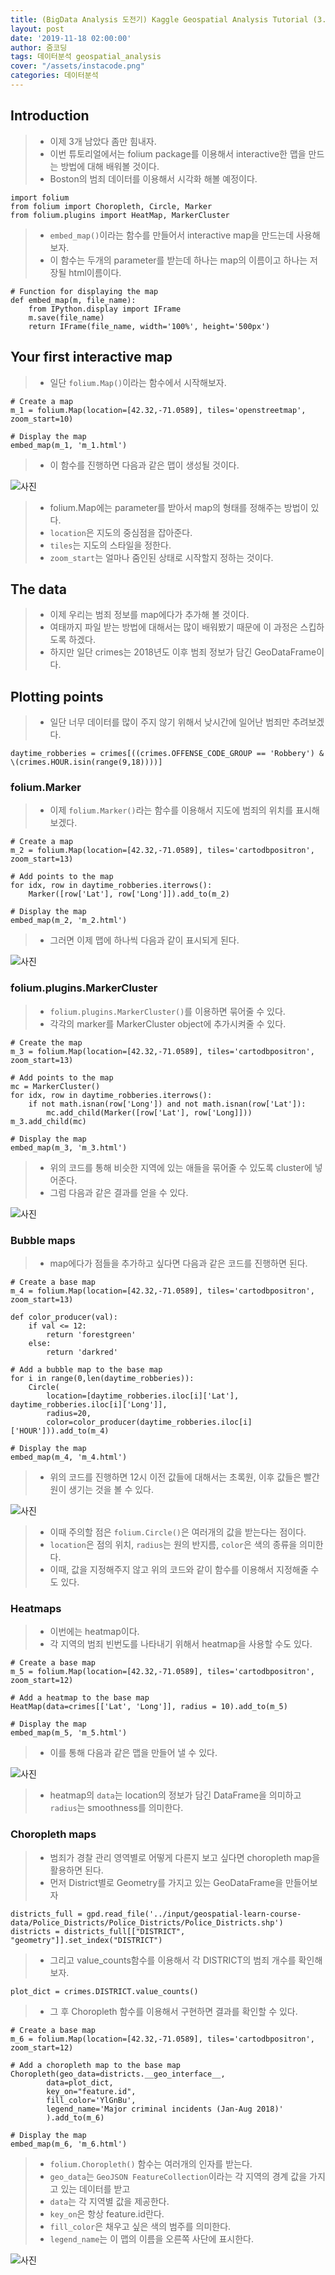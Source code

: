 ```yaml
---
title: (BigData Analysis 도전기) Kaggle Geospatial Analysis Tutorial (3. Interactive Maps)
layout: post
date: '2019-11-18 02:00:00'
author: 줌코딩
tags: 데이터분석 geospatial_analysis
cover: "/assets/instacode.png"
categories: 데이터분석
---
```


## Introduction

>* 이제 3개 남았다 좀만 힘내자.
>* 이번 튜토리얼에서는 folium package를 이용해서 interactive한 맵을 만드는 방법에 대해 배워볼 것이다.
>* Boston의 범죄 데이터를 이용해서 시각화 해볼 예정이다.

    import folium
    from folium import Choropleth, Circle, Marker
    from folium.plugins import HeatMap, MarkerCluster

>* `embed_map()`이라는 함수를 만들어서 interactive map을 만드는데 사용해보자.
>* 이 함수는 두개의 parameter를 받는데 하나는 map의 이름이고 하나는 저장될 html이름이다.

    # Function for displaying the map
    def embed_map(m, file_name):
        from IPython.display import IFrame
        m.save(file_name)
        return IFrame(file_name, width='100%', height='500px')

## Your first interactive map

>* 일단 `folium.Map()`이라는 함수에서 시작해보자.

    # Create a map
    m_1 = folium.Map(location=[42.32,-71.0589], tiles='openstreetmap', zoom_start=10)

    # Display the map
    embed_map(m_1, 'm_1.html')

>* 이 함수를 진행하면 다음과 같은 맵이 생성될 것이다.

![사진](/assets/GA-3-1.png)

>* folium.Map에는 parameter를 받아서 map의 형태를 정해주는 방법이 있다.
>* `location`은 지도의 중심점을 잡아준다.
>* `tiles`는 지도의 스타일을 정한다.
>* `zoom_start`는 얼마나 줌인된 상태로 시작할지 정하는 것이다.

## The data

>* 이제 우리는 범죄 정보를 map에다가 추가해 볼 것이다.
>* 여태까지 파일 받는 방법에 대해서는 많이 배워봤기 때문에 이 과정은 스킵하도록 하겠다.
>* 하지만 일단 crimes는 2018년도 이후 범죄 정보가 담긴 GeoDataFrame이다.

## Plotting points

>* 일단 너무 데이터를 많이 주지 않기 위해서 낮시간에 일어난 범죄만 추려보겠다.

    daytime_robberies = crimes[((crimes.OFFENSE_CODE_GROUP == 'Robbery') & \(crimes.HOUR.isin(range(9,18))))]

### folium.Marker

>* 이제 `folium.Marker()`라는 함수를 이용해서 지도에 범죄의 위치를 표시해보겠다.

    # Create a map
    m_2 = folium.Map(location=[42.32,-71.0589], tiles='cartodbpositron', zoom_start=13)

    # Add points to the map
    for idx, row in daytime_robberies.iterrows(): 
        Marker([row['Lat'], row['Long']]).add_to(m_2)

    # Display the map
    embed_map(m_2, 'm_2.html')

>* 그러면 이제 맵에 하나씩 다음과 같이 표시되게 된다.

![사진](/assets/GA-3-2.png)

### folium.plugins.MarkerCluster

>* `folium.plugins.MarkerCluster()`를 이용하면 묶어줄 수 있다.
>* 각각의 marker를 MarkerCluster object에 추가시켜줄 수 있다.

    # Create the map
    m_3 = folium.Map(location=[42.32,-71.0589], tiles='cartodbpositron', zoom_start=13)

    # Add points to the map
    mc = MarkerCluster()
    for idx, row in daytime_robberies.iterrows():
        if not math.isnan(row['Long']) and not math.isnan(row['Lat']):
            mc.add_child(Marker([row['Lat'], row['Long]]))
    m_3.add_child(mc)

    # Display the map
    embed_map(m_3, 'm_3.html')

>* 위의 코드를 통해 비슷한 지역에 있는 애들을 묶어줄 수 있도록 cluster에 넣어준다.
>* 그럼 다음과 같은 결과를 얻을 수 있다.

![사진](/assets/GA-3-3.png)

### Bubble maps

>* map에다가 점들을 추가하고 싶다면 다음과 같은 코드를 진행하면 된다.

    # Create a base map
    m_4 = folium.Map(location=[42.32,-71.0589], tiles='cartodbpositron', zoom_start=13)

    def color_producer(val):
        if val <= 12:
            return 'forestgreen'
        else:
            return 'darkred'

    # Add a bubble map to the base map
    for i in range(0,len(daytime_robberies)):
        Circle(
            location=[daytime_robberies.iloc[i]['Lat'], daytime_robberies.iloc[i]['Long']],
            radius=20,
            color=color_producer(daytime_robberies.iloc[i]['HOUR'])).add_to(m_4)

    # Display the map
    embed_map(m_4, 'm_4.html')

>* 위의 코드를 진행하면 12시 이전 값들에 대해서는 초록원, 이후 값들은 빨간원이 생기는 것을 볼 수 있다.

![사진](/assets/GA-3-4.png)

>* 이때 주의할 점은 `folium.Circle()`은 여러개의 값을 받는다는 점이다.
>* `location`은 점의 위치, `radius`는 원의 반지름, `color`은 색의 종류을 의미한다.
>* 이때, 값을 지정해주지 않고 위의 코드와 같이 함수를 이용해서 지정해줄 수도 있다.

### Heatmaps

>* 이번에는 heatmap이다.
>* 각 지역의 범죄 빈번도를 나타내기 위해서 heatmap을 사용할 수도 있다.

    # Create a base map
    m_5 = folium.Map(location=[42.32,-71.0589], tiles='cartodbpositron', zoom_start=12)

    # Add a heatmap to the base map
    HeatMap(data=crimes[['Lat', 'Long']], radius = 10).add_to(m_5)

    # Display the map
    embed_map(m_5, 'm_5.html')

>* 이를 통해 다음과 같은 맵을 만들어 낼 수 있다.

![사진](/assets/GA-3-5.png)

>* heatmap의 `data`는 location의 정보가 담긴 DataFrame을 의미하고 `radius`는 smoothness를 의미한다.

### Choropleth maps

>* 범죄가 경찰 관리 영역별로 어떻게 다른지 보고 싶다면 choropleth map을 활용하면 된다.
>* 먼저 District별로 Geometry를 가지고 있는 GeoDataFrame을 만들어보자

    districts_full = gpd.read_file('../input/geospatial-learn-course-data/Police_Districts/Police_Districts/Police_Districts.shp')
    districts = districts_full[["DISTRICT", "geometry"]].set_index("DISTRICT")

>* 그리고 value_counts함수를 이용해서 각 DISTRICT의 범죄 개수를 확인해보자.

    plot_dict = crimes.DISTRICT.value_counts()

>* 그 후 Choropleth 함수를 이용해서 구현하면 결과를 확인할 수 있다.

    # Create a base map
    m_6 = folium.Map(location=[42.32,-71.0589], tiles='cartodbpositron', zoom_start=12)

    # Add a choropleth map to the base map
    Choropleth(geo_data=districts.__geo_interface__, 
            data=plot_dict, 
            key_on="feature.id", 
            fill_color='YlGnBu', 
            legend_name='Major criminal incidents (Jan-Aug 2018)'
            ).add_to(m_6)

    # Display the map
    embed_map(m_6, 'm_6.html')

>* `folium.Choropleth()` 함수는 여러개의 인자를 받는다.
>* `geo_data`는 `GeoJSON FeatureCollection`이라는 각 지역의 경계 값을 가지고 있는 데이터를 받고
>* `data`는 각 지역별 값을 제공한다.
>* `key_on`은 항상 feature.id란다.
>* `fill_color`은 채우고 싶은 색의 범주를 의미한다.
>* `legend_name`는 이 맵의 이름을 오른쪽 사단에 표시한다.

![사진](/assets/GA-3-6.png)
